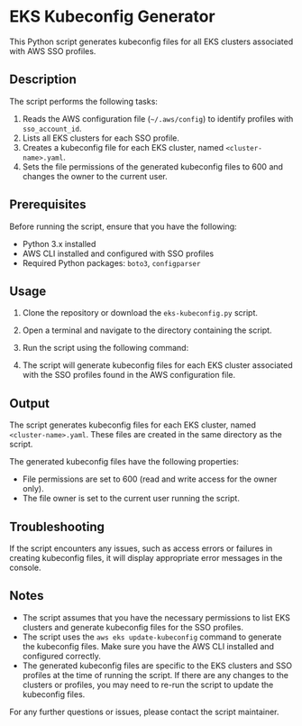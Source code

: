 # EKS Kubeconfig Generator

This Python script generates kubeconfig files for all EKS clusters associated with AWS SSO profiles.

## Description

The script performs the following tasks:

1. Reads the AWS configuration file (`~/.aws/config`) to identify profiles with `sso_account_id`.
2. Lists all EKS clusters for each SSO profile.
3. Creates a kubeconfig file for each EKS cluster, named `<cluster-name>.yaml`.
4. Sets the file permissions of the generated kubeconfig files to 600 and changes the owner to the current user.

## Prerequisites

Before running the script, ensure that you have the following:

- Python 3.x installed
- AWS CLI installed and configured with SSO profiles
- Required Python packages: `boto3`, `configparser`

## Usage

1. Clone the repository or download the `eks-kubeconfig.py` script.

2. Open a terminal and navigate to the directory containing the script.

3. Run the script using the following command:

4. The script will generate kubeconfig files for each EKS cluster associated with the SSO profiles found in the AWS configuration file.

## Output

The script generates kubeconfig files for each EKS cluster, named `<cluster-name>.yaml`. These files are created in the same directory as the script.

The generated kubeconfig files have the following properties:

- File permissions are set to 600 (read and write access for the owner only).
- The file owner is set to the current user running the script.

## Troubleshooting

If the script encounters any issues, such as access errors or failures in creating kubeconfig files, it will display appropriate error messages in the console.

## Notes

- The script assumes that you have the necessary permissions to list EKS clusters and generate kubeconfig files for the SSO profiles.
- The script uses the `aws eks update-kubeconfig` command to generate the kubeconfig files. Make sure you have the AWS CLI installed and configured correctly.
- The generated kubeconfig files are specific to the EKS clusters and SSO profiles at the time of running the script. If there are any changes to the clusters or profiles, you may need to re-run the script to update the kubeconfig files.

For any further questions or issues, please contact the script maintainer.
